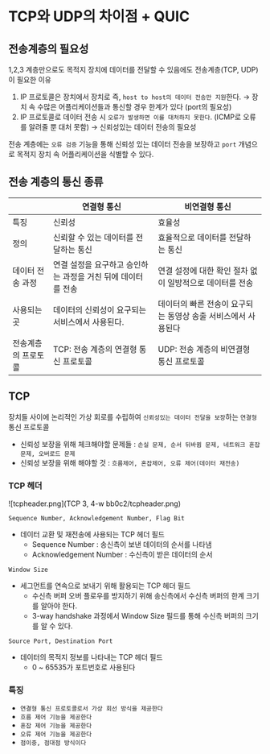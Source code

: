 # TCP와 UDP의 차이점 + QUIC

## 전송계층의 필요성

1,2,3 계층만으로도 목적지 장치에 데이터를 전달할 수 있음에도 전송계층(TCP, UDP)이 필요한 이유

1. IP 프로토콜은 장치에서 장치로 즉, `host to host의 데이터 전송만 지원`한다. → 장치 속 수많은 어플리케이션들과 통신할 경우 한계가 있다 (port의 필요성)
2. IP 프로토콜로 데이터 전송 시 `오류가 발생하면 이를 대처하지 못한다`. (ICMP로 오류를 알려줄 뿐 대처 못함) → 신뢰성있는 데이터 전송의 필요성

전송 계층에는 `오류 검증` 기능을 통해 신뢰성 있는 데이터 전송을 보장하고 `port` 개념으로 목적지 장치 속 어플리케이션을 식별할 수 있다.

## 전송 계층의 통신 종류

|  | 연결형 통신 | 비연결형 통신 |
| --- | --- | --- |
| 특징 | 신뢰성 | 효율성 |
| 정의 | 신뢰할 수 있는 데이터를 전달하는 통신 | 효율적으로 데이터를 전달하는 통신 |
| 데이터 전송 과정 | 연결 설정을 요구하고 승인하는 과정을 거친 뒤에 데이터를 전송 | 연결 설정에 대한 확인 절차 없이 일방적으로 데이터를 전송 |
| 사용되는 곳 | 데이터의 신뢰성이 요구되는 서비스에서 사용된다. | 데이터의 빠른 전송이 요구되는 동영상 송출 서비스에서 사용된다 |
| 전송계층의 프로토콜 | TCP: 전송 계층의 연결형 통신 프로토콜 | UDP: 전송 계층의 비연결형 통신 프로토콜 |

## TCP

장치들 사이에 논리적인 가상 회로를 수립하여 `신뢰성있는 데이터 전달을 보장`하는 `연결형` 통신 프로토콜

- 신뢰성 보장을 위해 체크해야할 문제들 : `손실 문제, 순서 뒤바뀜 문제, 네트워크 혼잡 문제, 오버로드 문제`
- 신뢰성 보장을 위해 해야할 것 : `흐름제어, 혼잡제어, 오류 제어(데이터 재전송)`

### TCP 헤더

![tcpheader.png](TCP 3, 4-w bb0c2/tcpheader.png)

`Sequence Number, Acknowledgement Number, Flag Bit`

- 데이터 교환 및 재전송에 사용되는 TCP 헤더 필드
    - Sequence Number : 송신측이 보낸 데이터의 순서를 나타냄
    - Acknowledgement Number : 수신측이 받은 데이터의 순서

`Window Size`

- 세그먼트를 연속으로 보내기 위해 활용되는 TCP 헤더 필드
    - 수신측 버퍼 오버 플로우를 방지하기 위해 송신측에서 수신측 버퍼의 한계 크기를 알아야 한다.
    - 3-way handshake 과정에서 Window Size 필드를 통해 수신측 버퍼의 크기를 알 수 있다.

`Source Port, Destination Port`

- 데이터의 목적지 정보를 나타내는 TCP 헤더 필드
    - 0 ~ 65535가 포트번호로 사용된다

### 특징

- `연결형 통신 프로토콜로서 가상 회선 방식을 제공한다`
- `흐름 제어 기능을 제공한다`
- `혼잡 제어 기능을 제공한다`
- `오류 제어 기능을 제공한다`
- `점이중, 점대점 방식이다`